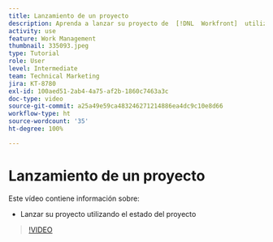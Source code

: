 ```yaml
---
title: Lanzamiento de un proyecto
description: Aprenda a lanzar su proyecto de  [!DNL  Workfront]  utilizando el estado del proyecto.
activity: use
feature: Work Management
thumbnail: 335093.jpeg
type: Tutorial
role: User
level: Intermediate
team: Technical Marketing
jira: KT-8780
exl-id: 100aed51-2ab4-4a75-af2b-1860c7463a3c
doc-type: video
source-git-commit: a25a49e59ca483246271214886ea4dc9c10e8d66
workflow-type: ht
source-wordcount: '35'
ht-degree: 100%

---
```


# Lanzamiento de un proyecto

Este vídeo contiene información sobre:

* Lanzar su proyecto utilizando el estado del proyecto

>[!VIDEO](https://video.tv.adobe.com/v/335093/?quality=12&learn=on)
